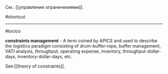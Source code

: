 См.: [[управление ограничениями]].

#shortcut




<hr/>

#tocico

<b>constraints management</b> - A term coined by APICS and used to describe the logistics paradigm consisting of drum-buffer-rope, buffer management, VATI analysis, throughput, operating expense, inventory, throughput-dollar-days, inventory-dollar-days, etc.  



See:[[theory of constraints]].



